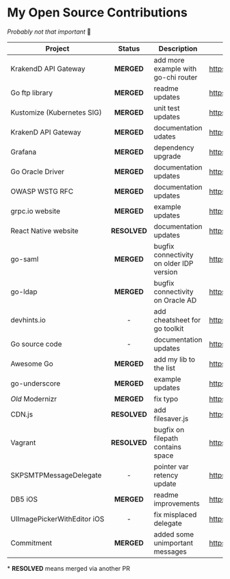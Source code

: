 # My Open Source Contributions

*Probably not that important* 🤷

| Project | Status | Description | Link |
| ------- | :----: | ----------- | ---- |
| KrakendD API Gateway | **MERGED** | add more example with go-chi router | https://git.io/JJlfM |
| Go ftp library | **MERGED** | readme updates | https://git.io/JJG8C |
| Kustomize (Kubernetes SIG) | **MERGED** | unit test updates | https://git.io/JfIZI |
| KrakenD API Gateway | **MERGED** | documentation udates | https://git.io/JfvEX |
| Grafana | **MERGED** | dependency upgrade | https://git.io/JfvE1 |
| Go Oracle Driver | **MERGED** | documentation updates | https://git.io/JfvEM |
| OWASP WSTG RFC | **MERGED** | documentation updates | https://git.io/JfvED |
| grpc.io website | **MERGED** | example updates | https://git.io/JfvEy |
| React Native website | **RESOLVED** | documentation updates | https://git.io/JfvES |
| go-saml | **MERGED** | bugfix connectivity on older IDP version | https://git.io/JfvE9 |
| go-ldap | **MERGED** | bugfix connectivity on Oracle AD | https://git.io/JfvEH |
| devhints.io | - | add cheatsheet for go toolkit | https://git.io/JfvE7 |
| Go source code | - | documentation updates | https://git.io/JfvE5 |
| Awesome Go | **MERGED** | add my lib to the list | https://git.io/JfvEb |
| go-underscore | **MERGED** | example updates | https://git.io/JJ7vr |
| *Old* Modernizr | **MERGED** | fix typo | https://git.io/JfvEA |
| CDN.js | **RESOLVED** | add filesaver.js | https://git.io/JfvEp |
| Vagrant | **RESOLVED** | bugfix on filepath contains space | https://git.io/Jfvue |
| SKPSMTPMessageDelegate | - | pointer var retency update | https://git.io/JfvEj |
| DB5 iOS | **MERGED** | readme improvements | https://git.io/JJ7vV |
| UIImagePickerWithEditor&nbsp;iOS | - | fix misplaced delegate | https://git.io/JJ7v2 |
| Commitment | **MERGED** | added some unimportant messages | https://git.io/JJ7vu |

\* **RESOLVED** means merged via another PR

